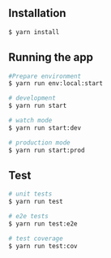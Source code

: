## Installation

```bash
$ yarn install
```

## Running the app

```bash
#Prepare environment
$ yarn run env:local:start

# development
$ yarn run start

# watch mode
$ yarn run start:dev

# production mode
$ yarn run start:prod
```

## Test

```bash
# unit tests
$ yarn run test

# e2e tests
$ yarn run test:e2e

# test coverage
$ yarn run test:cov
```
